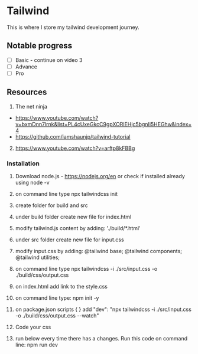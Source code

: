 # Tailwind

This is where I store my tailwind development journey.

## Notable progress

- [ ] Basic - continue on video 3
- [ ] Advance
- [ ] Pro

## Resources

1. The net ninja

- https://www.youtube.com/watch?v=bxmDnn7lrnk&list=PL4cUxeGkcC9gpXORlEHjc5bgnIi5HEGhw&index=4
- https://github.com/iamshaunjp/tailwind-tutorial

2. https://www.youtube.com/watch?v=arftp8kFBBg

### Installation

1. Download node.js - https://nodejs.org/en or check if installed already using node -v
2. on command line type npx tailwindcss init
3. create folder for
   build and src
4. under build folder create new file for
   index.html
5. modify tailwind.js content by adding:
   './build/\*.html'
6. under src folder create new file for
   input.css
7. modify input.css by adding:
   @tailwind base;
   @tailwind components;
   @tailwind utilities;
8. on command line type npx tailwindcss -i ./src/input.css -o ./build/css/output.css
9. on index.html add link to the style.css
10. on command line type:
    npm init -y
11. on package.json scripts { } add
    "dev": "npx tailwindcss -i ./src/input.css -o ./build/css/output.css --watch"
12. Code your css

13. run below every time there has a changes. Run this code on command line:
    npm run dev
